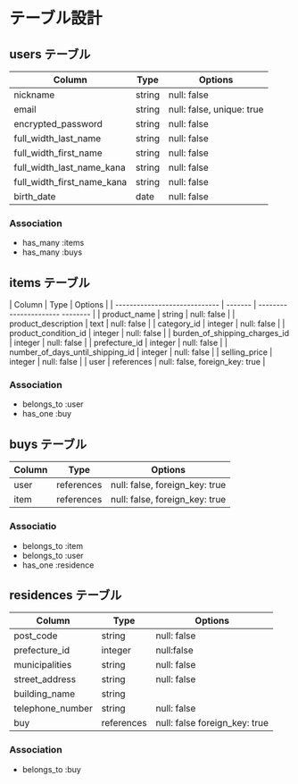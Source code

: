 # テーブル設計

## users テーブル

| Column                    | Type     | Options     |
| ------------------------- | -------- | ----------- |
| nickname                  | string   | null: false |
| email                     | string   | null: false, unique: true|
| encrypted_password        | string   | null: false |
| full_width_last_name      | string   | null: false |
| full_width_first_name     | string   | null: false |
| full_width_last_name_kana | string   | null: false |
| full_width_first_name_kana| string   | null: false |
| birth_date                | date     | null: false |

### Association

- has_many :items
- has_many :buys


## items テーブル

| Column                           | Type    | Options                                          |
| -----------------------------    | ------- | ----------------------                  -------- |
| product_name                     | string  | null: false |
| product_description              | text    | null: false |
| category_id                      | integer | null: false |
| product_condition_id             | integer | null: false |
| burden_of_shipping_charges_id    | integer | null: false |
| prefecture_id                    | integer | null: false |
| number_of_days_until_shipping_id | integer | null: false |
| selling_price                    | integer | null: false |
| user                             | references | null: false, foreign_key: true |

### Association

- belongs_to :user
- has_one :buy


## buys テーブル

| Column | Type       | Options                        |
| ------ | ---------- | ------------------------------ |
| user   | references | null: false, foreign_key: true |
| item   | references | null: false, foreign_key: true |

### Associatio

- belongs_to :item
- belongs_to :user
- has_one :residence


## residences テーブル

| Column               | Type       | Options                       |
| -------              | ---------- | ----------------------------- |
| post_code            | string     | null: false                   |
| prefecture_id        | integer    | null:false                   | 
| municipalities       | string     | null: false                   |
| street_address       | string     | null: false                   |
| building_name        | string     |                               |
| telephone_number     | string     | null: false                   |
| buy                  | references | null: false foreign_key: true |
<!-- ↑紐付いている購入履歴を保存する外部キーが必要,購入履歴テーブルの外部キーとしてカラムを追加 -->

### Association

- belongs_to :buy